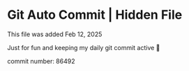 # Git Auto Commit | Hidden File

This file was added Feb 12, 2025

Just for fun and keeping my daily git commit active 🤪

commit number: 86492
